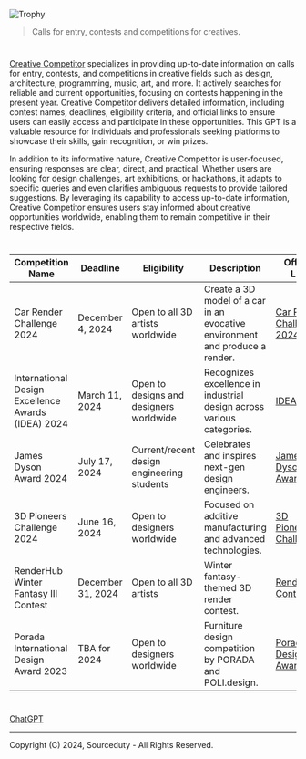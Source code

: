 ![Trophy](https://github.com/user-attachments/assets/1e077a04-9925-43c8-8698-b7f2ab280142)

> Calls for entry, contests and competitions for creatives.
#

[Creative Competitor](https://chatgpt.com/g/g-QrvZzVunC-creative-competitor) specializes in providing up-to-date information on calls for entry, contests, and competitions in creative fields such as design, architecture, programming, music, art, and more. It actively searches for reliable and current opportunities, focusing on contests happening in the present year. Creative Competitor delivers detailed information, including contest names, deadlines, eligibility criteria, and official links to ensure users can easily access and participate in these opportunities. This GPT is a valuable resource for individuals and professionals seeking platforms to showcase their skills, gain recognition, or win prizes.

In addition to its informative nature, Creative Competitor is user-focused, ensuring responses are clear, direct, and practical. Whether users are looking for design challenges, art exhibitions, or hackathons, it adapts to specific queries and even clarifies ambiguous requests to provide tailored suggestions. By leveraging its capability to access up-to-date information, Creative Competitor ensures users stay informed about creative opportunities worldwide, enabling them to remain competitive in their respective fields.

#
| Competition Name                     | Deadline          | Eligibility                     | Description                                                                 | Official Link                                             |
|--------------------------------------|-------------------|---------------------------------|-----------------------------------------------------------------------------|----------------------------------------------------------|
| Car Render Challenge 2024           | December 4, 2024  | Open to all 3D artists worldwide | Create a 3D model of a car in an evocative environment and produce a render. | [Car Render Challenge 2024](https://3dmodels.org/car-challenge-2024/) |
| International Design Excellence Awards (IDEA) 2024 | March 11, 2024  | Open to designs and designers worldwide | Recognizes excellence in industrial design across various categories.       | [IDEA 2024](https://www.idsa.org/awards-recognitions/idea/) |
| James Dyson Award 2024              | July 17, 2024     | Current/recent design engineering students | Celebrates and inspires next-gen design engineers.                          | [James Dyson Award](https://www.jamesdysonaward.org/)    |
| 3D Pioneers Challenge 2024          | June 16, 2024     | Open to designers worldwide     | Focused on additive manufacturing and advanced technologies.                | [3D Pioneers Challenge](https://3dwithus.com/3d-printing-competitions) |
| RenderHub Winter Fantasy III Contest | December 31, 2024 | Open to all 3D artists          | Winter fantasy-themed 3D render contest.                                    | [RenderHub Contests](https://www.renderhub.com/3d-contests/) |
| Porada International Design Award 2023 | TBA for 2024     | Open to designers worldwide     | Furniture design competition by PORADA and POLI.design.                     | [Porada Design Award](https://www.polidesign.net/en/innovation-paths/contests-and-events/competitions/) |

#
###

[ChatGPT](https://github.com/sourceduty/ChatGPT)

***
Copyright (C) 2024, Sourceduty - All Rights Reserved.
